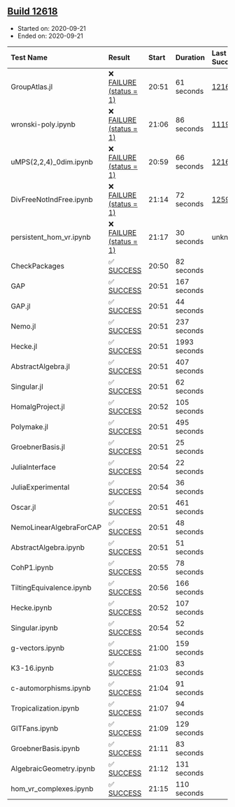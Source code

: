 ## [Build 12618](https://oscarci.mathematik.uni-kl.de/job/oscar/12618/)

* Started on: 2020-09-21
* Ended on: 2020-09-21

| Test Name    | Result | Start | Duration | Last Success | First Failure |
|:-------------|:-------|:------|:---------|:-------------|:--------------|
| GroupAtlas.jl | ❌ [FAILURE (status = 1)](https://oscarci.mathematik.uni-kl.de/job/oscar/12618/artifact/logs/build-12618/GroupAtlas.jl.log) | 20:51 | 61 seconds | [12167](https://oscarci.mathematik.uni-kl.de/job/oscar/12167/) | [12168](https://oscarci.mathematik.uni-kl.de/job/oscar/12168/) |
| wronski-poly.ipynb | ❌ [FAILURE (status = 1)](https://oscarci.mathematik.uni-kl.de/job/oscar/12618/artifact/logs/build-12618/wronski-poly.ipynb.log) | 21:06 | 86 seconds | [11192](https://oscarci.mathematik.uni-kl.de/job/oscar/11192/) | [11193](https://oscarci.mathematik.uni-kl.de/job/oscar/11193/) |
| uMPS(2,2,4)_0dim.ipynb | ❌ [FAILURE (status = 1)](https://oscarci.mathematik.uni-kl.de/job/oscar/12618/artifact/logs/build-12618/uMPS-2-2-4-_0dim.ipynb.log) | 20:59 | 66 seconds | [12167](https://oscarci.mathematik.uni-kl.de/job/oscar/12167/) | [12168](https://oscarci.mathematik.uni-kl.de/job/oscar/12168/) |
| DivFreeNotIndFree.ipynb | ❌ [FAILURE (status = 1)](https://oscarci.mathematik.uni-kl.de/job/oscar/12618/artifact/logs/build-12618/DivFreeNotIndFree.ipynb.log) | 21:14 | 72 seconds | [12594](https://oscarci.mathematik.uni-kl.de/job/oscar/12594/) | [12595](https://oscarci.mathematik.uni-kl.de/job/oscar/12595/) |
| persistent_hom_vr.ipynb | ❌ [FAILURE (status = 1)](https://oscarci.mathematik.uni-kl.de/job/oscar/12618/artifact/logs/build-12618/persistent_hom_vr.ipynb.log) | 21:17 | 30 seconds | unknown | unknown |
| CheckPackages | ✅ [SUCCESS](https://oscarci.mathematik.uni-kl.de/job/oscar/12618/artifact/logs/build-12618/CheckPackages.log) | 20:50 | 82 seconds |  |  |
| GAP | ✅ [SUCCESS](https://oscarci.mathematik.uni-kl.de/job/oscar/12618/artifact/logs/build-12618/GAP.log) | 20:51 | 167 seconds |  |  |
| GAP.jl | ✅ [SUCCESS](https://oscarci.mathematik.uni-kl.de/job/oscar/12618/artifact/logs/build-12618/GAP.jl.log) | 20:51 | 44 seconds |  |  |
| Nemo.jl | ✅ [SUCCESS](https://oscarci.mathematik.uni-kl.de/job/oscar/12618/artifact/logs/build-12618/Nemo.jl.log) | 20:51 | 237 seconds |  |  |
| Hecke.jl | ✅ [SUCCESS](https://oscarci.mathematik.uni-kl.de/job/oscar/12618/artifact/logs/build-12618/Hecke.jl.log) | 20:51 | 1993 seconds |  |  |
| AbstractAlgebra.jl | ✅ [SUCCESS](https://oscarci.mathematik.uni-kl.de/job/oscar/12618/artifact/logs/build-12618/AbstractAlgebra.jl.log) | 20:51 | 407 seconds |  |  |
| Singular.jl | ✅ [SUCCESS](https://oscarci.mathematik.uni-kl.de/job/oscar/12618/artifact/logs/build-12618/Singular.jl.log) | 20:51 | 62 seconds |  |  |
| HomalgProject.jl | ✅ [SUCCESS](https://oscarci.mathematik.uni-kl.de/job/oscar/12618/artifact/logs/build-12618/HomalgProject.jl.log) | 20:52 | 105 seconds |  |  |
| Polymake.jl | ✅ [SUCCESS](https://oscarci.mathematik.uni-kl.de/job/oscar/12618/artifact/logs/build-12618/Polymake.jl.log) | 20:51 | 495 seconds |  |  |
| GroebnerBasis.jl | ✅ [SUCCESS](https://oscarci.mathematik.uni-kl.de/job/oscar/12618/artifact/logs/build-12618/GroebnerBasis.jl.log) | 20:51 | 25 seconds |  |  |
| JuliaInterface | ✅ [SUCCESS](https://oscarci.mathematik.uni-kl.de/job/oscar/12618/artifact/logs/build-12618/JuliaInterface.log) | 20:54 | 22 seconds |  |  |
| JuliaExperimental | ✅ [SUCCESS](https://oscarci.mathematik.uni-kl.de/job/oscar/12618/artifact/logs/build-12618/JuliaExperimental.log) | 20:54 | 36 seconds |  |  |
| Oscar.jl | ✅ [SUCCESS](https://oscarci.mathematik.uni-kl.de/job/oscar/12618/artifact/logs/build-12618/Oscar.jl.log) | 20:51 | 461 seconds |  |  |
| NemoLinearAlgebraForCAP | ✅ [SUCCESS](https://oscarci.mathematik.uni-kl.de/job/oscar/12618/artifact/logs/build-12618/NemoLinearAlgebraForCAP.log) | 20:51 | 48 seconds |  |  |
| AbstractAlgebra.ipynb | ✅ [SUCCESS](https://oscarci.mathematik.uni-kl.de/job/oscar/12618/artifact/logs/build-12618/AbstractAlgebra.ipynb.log) | 20:51 | 51 seconds |  |  |
| CohP1.ipynb | ✅ [SUCCESS](https://oscarci.mathematik.uni-kl.de/job/oscar/12618/artifact/logs/build-12618/CohP1.ipynb.log) | 20:55 | 78 seconds |  |  |
| TiltingEquivalence.ipynb | ✅ [SUCCESS](https://oscarci.mathematik.uni-kl.de/job/oscar/12618/artifact/logs/build-12618/TiltingEquivalence.ipynb.log) | 20:56 | 166 seconds |  |  |
| Hecke.ipynb | ✅ [SUCCESS](https://oscarci.mathematik.uni-kl.de/job/oscar/12618/artifact/logs/build-12618/Hecke.ipynb.log) | 20:52 | 107 seconds |  |  |
| Singular.ipynb | ✅ [SUCCESS](https://oscarci.mathematik.uni-kl.de/job/oscar/12618/artifact/logs/build-12618/Singular.ipynb.log) | 20:54 | 52 seconds |  |  |
| g-vectors.ipynb | ✅ [SUCCESS](https://oscarci.mathematik.uni-kl.de/job/oscar/12618/artifact/logs/build-12618/g-vectors.ipynb.log) | 21:00 | 159 seconds |  |  |
| K3-16.ipynb | ✅ [SUCCESS](https://oscarci.mathematik.uni-kl.de/job/oscar/12618/artifact/logs/build-12618/K3-16.ipynb.log) | 21:03 | 83 seconds |  |  |
| c-automorphisms.ipynb | ✅ [SUCCESS](https://oscarci.mathematik.uni-kl.de/job/oscar/12618/artifact/logs/build-12618/c-automorphisms.ipynb.log) | 21:04 | 91 seconds |  |  |
| Tropicalization.ipynb | ✅ [SUCCESS](https://oscarci.mathematik.uni-kl.de/job/oscar/12618/artifact/logs/build-12618/Tropicalization.ipynb.log) | 21:07 | 94 seconds |  |  |
| GITFans.ipynb | ✅ [SUCCESS](https://oscarci.mathematik.uni-kl.de/job/oscar/12618/artifact/logs/build-12618/GITFans.ipynb.log) | 21:09 | 129 seconds |  |  |
| GroebnerBasis.ipynb | ✅ [SUCCESS](https://oscarci.mathematik.uni-kl.de/job/oscar/12618/artifact/logs/build-12618/GroebnerBasis.ipynb.log) | 21:11 | 83 seconds |  |  |
| AlgebraicGeometry.ipynb | ✅ [SUCCESS](https://oscarci.mathematik.uni-kl.de/job/oscar/12618/artifact/logs/build-12618/AlgebraicGeometry.ipynb.log) | 21:12 | 131 seconds |  |  |
| hom_vr_complexes.ipynb | ✅ [SUCCESS](https://oscarci.mathematik.uni-kl.de/job/oscar/12618/artifact/logs/build-12618/hom_vr_complexes.ipynb.log) | 21:15 | 110 seconds |  |  |
